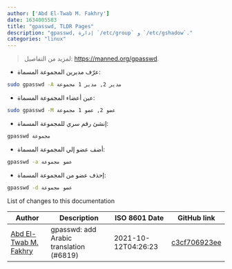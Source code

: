 ```yaml
---
author: ['Abd El-Twab M. Fakhry']
date: 1634005583
title: "gpasswd, TLDR Pages"
description: "gpasswd, إدارة `/etc/group` و `/etc/gshadow`."
categories: "linux"
---
```

> لمزيد من التفاصيل: <https://manned.org/gpasswd>.

- عرّف مديرين المجموعة المسماة:

```bash
sudo gpasswd -A مدير 2, مدير 1 مجموعة
```

- عين أعضاء المجموعة المسماة:

```bash
sudo gpasswd -M عضو 2, عضو 1 مجموعة
```

- إنشئ رقم سري للمجموعة المسماة:

```bash
gpasswd مجموعة
```

- أضف عضو إلي المجموعة المسماة:

```bash
gpasswd -a عضو مجموعة
```

- إحذف عضو من المجموعة المسماة:

```bash
gpasswd -d عضو مجموعة
```
List of changes to this documentation


Author | Description | ISO 8601 Date | GitHub link
------|-----|-----|-----
[Abd El-Twab M. Fakhry](mailto:55063723+AbdeltwabMF@users.noreply.github.com) | gpasswd: add Arabic translation (#6819) | 2021-10-12T04:26:23 | [c3cf706923ee](https://github.com/tldr-pages/tldr/commit/c3cf706923ee0d9243d51c81a1091f6ccb906893)

